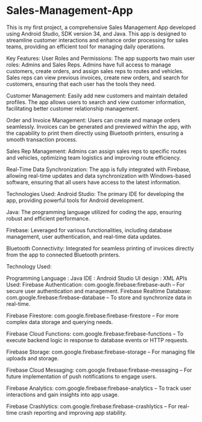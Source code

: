 # Sales-Management-App

This is my first project, a comprehensive Sales Management App developed using Android Studio, SDK version 34, and Java. This app is designed to streamline customer interactions and enhance order processing for sales teams, providing an efficient tool for managing daily operations.

Key Features: User Roles and Permissions: The app supports two main user roles: Admins and Sales Reps. Admins have full access to manage customers, create orders, and assign sales reps to routes and vehicles. Sales reps can view previous invoices, create new orders, and search for customers, ensuring that each user has the tools they need.

Customer Management: Easily add new customers and maintain detailed profiles. The app allows users to search and view customer information, facilitating better customer relationship management.

Order and Invoice Management: Users can create and manage orders seamlessly. Invoices can be generated and previewed within the app, with the capability to print them directly using Bluetooth printers, ensuring a smooth transaction process.

Sales Rep Management: Admins can assign sales reps to specific routes and vehicles, optimizing team logistics and improving route efficiency.

Real-Time Data Synchronization: The app is fully integrated with Firebase, allowing real-time updates and data synchronization with Windows-based software, ensuring that all users have access to the latest information.

Technologies Used: Android Studio: The primary IDE for developing the app, providing powerful tools for Android development.

Java: The programming language utilized for coding the app, ensuring robust and efficient performance.

Firebase: Leveraged for various functionalities, including database management, user authentication, and real-time data updates.

Bluetooth Connectivity: Integrated for seamless printing of invoices directly from the app to connected Bluetooth printers.

Technology Used:

Programming Language : Java
IDE : Android Studio
UI design : XML
APIs Used: Firebase Authentication: com.google.firebase:firebase-auth – For secure user authentication and management.
Firebase Realtime Database: com.google.firebase:firebase-database – To store and synchronize data in real-time.

Firebase Firestore: com.google.firebase:firebase-firestore – For more complex data storage and querying needs.

Firebase Cloud Functions: com.google.firebase:firebase-functions – To execute backend logic in response to database events or HTTP requests.

Firebase Storage: com.google.firebase:firebase-storage – For managing file uploads and storage.

Firebase Cloud Messaging: com.google.firebase:firebase-messaging – For future implementation of push notifications to engage users.

Firebase Analytics: com.google.firebase:firebase-analytics – To track user interactions and gain insights into app usage.

Firebase Crashlytics: com.google.firebase:firebase-crashlytics – For real-time crash reporting and improving app stability.
